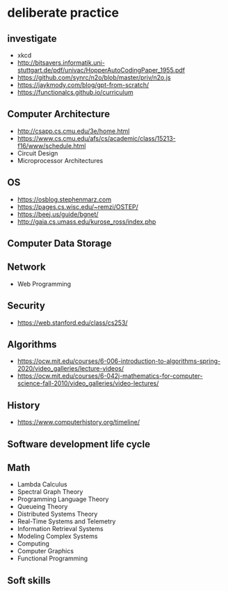 # deliberate practice

## investigate
* xkcd
* http://bitsavers.informatik.uni-stuttgart.de/pdf/univac/HopperAutoCodingPaper_1955.pdf
* https://github.com/synrc/n2o/blob/master/priv/n2o.js
* https://jaykmody.com/blog/gpt-from-scratch/
* https://functionalcs.github.io/curriculum


## Computer Architecture
* http://csapp.cs.cmu.edu/3e/home.html
* https://www.cs.cmu.edu/afs/cs/academic/class/15213-f16/www/schedule.html
* Circuit Design
* Microprocessor Architectures

## OS
* https://osblog.stephenmarz.com
* https://pages.cs.wisc.edu/~remzi/OSTEP/
* https://beej.us/guide/bgnet/
* http://gaia.cs.umass.edu/kurose_ross/index.php
  

## Computer Data Storage


## Network
* Web Programming


## Security
* https://web.stanford.edu/class/cs253/

## Algorithms
* https://ocw.mit.edu/courses/6-006-introduction-to-algorithms-spring-2020/video_galleries/lecture-videos/
* https://ocw.mit.edu/courses/6-042j-mathematics-for-computer-science-fall-2010/video_galleries/video-lectures/


## History
* https://www.computerhistory.org/timeline/


## Software development life cycle


## Math
* Lambda Calculus
* Spectral Graph Theory
* Programming Language Theory
* Queueing Theory
* Distributed Systems Theory
* Real-Time Systems and Telemetry
* Information Retrieval Systems
* Modeling Complex Systems
* Computing
* Computer Graphics
* Functional Programming


## Soft skills


